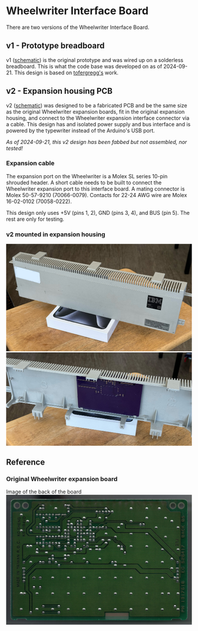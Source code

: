 # Wheelwriter Interface Board

There are two versions of the Wheelwriter Interface Board. 

## v1 - Prototype breadboard
v1 ([schematic](wwib-v1/wwib-v1_schematic.pdf)) is the original prototype and 
was wired up on a solderless breadboard. This is what the code base was 
developed on as of 2024-09-21. This design is based on 
[tofergregg's](https://github.com/tofergregg/IBM-Wheelwriter-Hack) work.


## v2 - Expansion housing PCB
v2 ([schematic](wwib-v2/WheelwriterInterfaceBoard_schematic.pdf)) was designed 
to be a fabricated PCB and be the same size as the original Wheelwriter 
expansion boards, fit in the original expansion housing, and connect to the 
Wheelwriter expansion interface connector via a cable. This design has and 
isolated power supply and bus interface and is powered by the typewriter 
instead of the Arduino's USB port. 

*As of 2024-09-21, this v2 design has been fabbed but not assembled, nor tested!*

### Expansion cable
The expansion port on the Wheelwriter is a Molex SL series 10-pin shrouded 
header. A short cable needs to be built to connect the Wheelwriter expansion 
port to this interface board. A mating connector is Molex 50-57-9210 
(70066-0079). Contacts for 22-24 AWG wire are Molex 16-02-0102 (70058-0222). 

This design only uses +5V (pins 1, 2), GND (pins 3, 4), and BUS (pin 5). The 
rest are only for testing.

### v2 mounted in expansion housing
![image](WheelwriterExpansionHousingExterior.jpg)
![image](WheelwriterExpansionHousingInterior.jpg)

## Reference
### Original Wheelwriter expansion board
Image of the back of the board
![image](Wheelwriter-1317518-back-300dpi.jpg)
